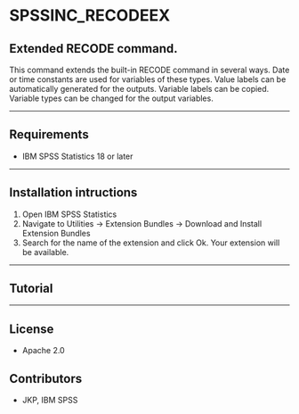 # SPSSINC_RECODEEX
## Extended RECODE command.
This command extends the built-in RECODE command in several ways. Date or time constants are used for variables of these types. Value labels can be automatically generated for the outputs. Variable labels can be copied.  Variable types can be changed for the output variables.

---
Requirements
----
- IBM SPSS Statistics 18 or later

---
Installation intructions
----
1. Open IBM SPSS Statistics
2. Navigate to Utilities -> Extension Bundles -> Download and Install Extension Bundles
3. Search for the name of the extension and click Ok. Your extension will be available.

---
Tutorial
----



---
License
----

- Apache 2.0
                              
Contributors
----

  - JKP, IBM SPSS

